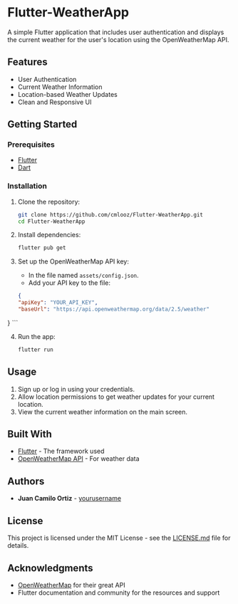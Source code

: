 # Flutter-WeatherApp

A simple Flutter application that includes user authentication and displays the current weather for the user's location using the OpenWeatherMap API.

## Features

- User Authentication
- Current Weather Information
- Location-based Weather Updates
- Clean and Responsive UI

## Getting Started

### Prerequisites

- [Flutter](https://flutter.dev/docs/get-started/install)
- [Dart](https://dart.dev/get-dart)

### Installation

1. Clone the repository:

    ```sh
    git clone https://github.com/cmlooz/Flutter-WeatherApp.git
    cd Flutter-WeatherApp
    ```

2. Install dependencies:

    ```sh
    flutter pub get
    ```

3. Set up the OpenWeatherMap API key:

    - In the file named `assets/config.json`.
    - Add your API key to the file:

    ```json
    {
    "apiKey": "YOUR_API_KEY",
    "baseUrl": "https://api.openweathermap.org/data/2.5/weather"
}
    ```

4. Run the app:

    ```sh
    flutter run
    ```

## Usage

1. Sign up or log in using your credentials.
2. Allow location permissions to get weather updates for your current location.
3. View the current weather information on the main screen.

## Built With

- [Flutter](https://flutter.dev/) - The framework used
- [OpenWeatherMap API](https://openweathermap.org/api) - For weather data

## Authors

- **Juan Camilo Ortiz** - [yourusername](https://github.com/cmlooz)

## License

This project is licensed under the MIT License - see the [LICENSE.md](LICENSE.md) file for details.

## Acknowledgments

- [OpenWeatherMap](https://openweathermap.org/) for their great API
- Flutter documentation and community for the resources and support
